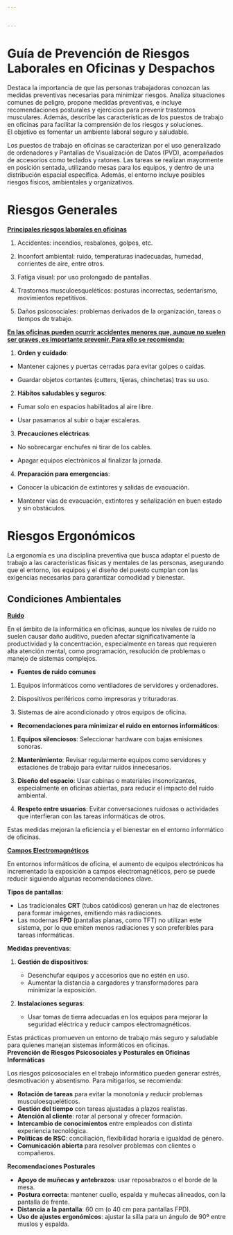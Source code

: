 ```yaml
---


---
```


<h1 id="guía-de-prevención-de-riesgos-laborales-en-oficinas-y-despachos">Guía de Prevención de Riesgos Laborales en Oficinas y Despachos</h1>
<p>Destaca la importancia de que las personas trabajadoras conozcan las medidas preventivas necesarias para minimizar riesgos. Analiza situaciones comunes de peligro, propone medidas preventivas, e incluye recomendaciones posturales y ejercicios para prevenir trastornos musculares. Además, describe las características de los puestos de trabajo en oficinas para facilitar la comprensión de los riesgos y soluciones.<br>
El objetivo es fomentar un ambiente laboral seguro y saludable.</p>
<p>Los puestos de trabajo en oficinas se caracterizan por el uso generalizado de ordenadores y Pantallas de Visualización de Datos (PVD), acompañados de accesorios como teclados y ratones. Las tareas se realizan mayormente en posición sentada, utilizando mesas para los equipos, y dentro de una distribución espacial específica. Además, el entorno incluye posibles riesgos físicos, ambientales y organizativos.</p>
<h1 id="riesgos-generales">Riesgos Generales</h1>
<p><u> <strong>Principales riesgos laborales en oficinas</strong></u></p>
<ol>
<li>
<p>Accidentes: incendios, resbalones, golpes, etc.</p>
</li>
<li>
<p>Inconfort ambiental: ruido, temperaturas inadecuadas, humedad, corrientes de aire, entre otros.</p>
</li>
<li>
<p>Fatiga visual: por uso prolongado de pantallas.</p>
</li>
<li>
<p>Trastornos musculoesqueléticos: posturas incorrectas, sedentarismo, movimientos repetitivos.</p>
</li>
<li>
<p>Daños psicosociales: problemas derivados de la organización, tareas o tiempos de trabajo.</p>
</li>
</ol>
<p><u> <strong>En las oficinas pueden ocurrir accidentes menores que, aunque no suelen ser graves, es importante prevenir. Para ello se recomienda:</strong></u></p>
<ol>
<li><strong>Orden y cuidado</strong>:</li>
</ol>
<ul>
<li>
<p>Mantener cajones y puertas cerradas para evitar golpes o caídas.</p>
</li>
<li>
<p>Guardar objetos cortantes (cutters, tijeras, chinchetas) tras su uso.</p>
</li>
</ul>
<ol start="2">
<li><strong>Hábitos saludables y seguros</strong>:</li>
</ol>
<ul>
<li>
<p>Fumar solo en espacios habilitados al aire libre.</p>
</li>
<li>
<p>Usar pasamanos al subir o bajar escaleras.</p>
</li>
</ul>
<ol start="3">
<li><strong>Precauciones eléctricas</strong>:</li>
</ol>
<ul>
<li>
<p>No sobrecargar enchufes ni tirar de los cables.</p>
</li>
<li>
<p>Apagar equipos electrónicos al finalizar la jornada.</p>
</li>
</ul>
<ol start="4">
<li><strong>Preparación para emergencias</strong>:</li>
</ol>
<ul>
<li>
<p>Conocer la ubicación de extintores y salidas de evacuación.</p>
</li>
<li>
<p>Mantener vías de evacuación, extintores y señalización en buen estado y sin obstáculos.</p>
</li>
</ul>
<h1 id="riesgos-ergonómicos">Riesgos Ergonómicos</h1>
<p>La ergonomía es una disciplina preventiva que busca adaptar el puesto de trabajo a las características físicas y mentales de las personas, asegurando que el entorno, los equipos y el diseño del puesto cumplan con las exigencias necesarias para garantizar comodidad y bienestar.</p>
<h2 id="condiciones-ambientales">Condiciones Ambientales</h2>
<p><u> <strong>Ruido</strong></u></p>
<p>En el ámbito de la informática en oficinas, aunque los niveles de ruido no suelen causar daño auditivo, pueden afectar significativamente la productividad y la concentración, especialmente en tareas que requieren alta atención mental, como programación, resolución de problemas o manejo de sistemas complejos.</p>
<ul>
<li><strong>Fuentes de ruido comunes</strong></li>
</ul>
<ol>
<li>
<p>Equipos informáticos como ventiladores de servidores y ordenadores.</p>
</li>
<li>
<p>Dispositivos periféricos como impresoras y trituradoras.</p>
</li>
<li>
<p>Sistemas de aire acondicionado y otros equipos de oficina.</p>
</li>
</ol>
<ul>
<li><strong>Recomendaciones para minimizar el ruido en entornos informáticos</strong>:</li>
</ul>
<ol>
<li>
<p><strong>Equipos silenciosos</strong>: Seleccionar hardware con bajas emisiones sonoras.</p>
</li>
<li>
<p><strong>Mantenimiento</strong>: Revisar regularmente equipos como servidores y estaciones de trabajo para evitar ruidos innecesarios.</p>
</li>
<li>
<p><strong>Diseño del espacio</strong>: Usar cabinas o materiales insonorizantes, especialmente en oficinas abiertas, para reducir el impacto del ruido ambiental.</p>
</li>
<li>
<p><strong>Respeto entre usuarios</strong>: Evitar conversaciones ruidosas o actividades que interfieran con las tareas informáticas de otros.</p>
</li>
</ol>
<p>Estas medidas mejoran la eficiencia y el bienestar en el entorno informático de oficinas.</p>
<p><u> <strong>Campos Electromagnéticos</strong></u></p>
<p>En entornos informáticos de oficina, el aumento de equipos electrónicos ha incrementado la exposición a campos electromagnéticos, pero se puede reducir siguiendo algunas recomendaciones clave.</p>
<p><strong>Tipos de pantallas</strong>:</p>
<ul>
<li>Las tradicionales <strong>CRT</strong> (tubos catódicos) generan un haz de electrones para formar imágenes, emitiendo más radiaciones.</li>
<li>Las modernas <strong>FPD</strong> (pantallas planas, como TFT) no utilizan este sistema, por lo que emiten menos radiaciones y son preferibles para tareas informáticas.</li>
</ul>
<p><strong>Medidas preventivas</strong>:</p>
<ol>
<li>
<p><strong>Gestión de dispositivos</strong>:</p>
<ul>
<li>Desenchufar equipos y accesorios que no estén en uso.</li>
<li>Aumentar la distancia a cargadores y transformadores para minimizar la exposición.</li>
</ul>
</li>
<li>
<p><strong>Instalaciones seguras</strong>:</p>
<ul>
<li>Usar tomas de tierra adecuadas en los equipos para mejorar la seguridad eléctrica y reducir campos electromagnéticos.</li>
</ul>
</li>
</ol>
<p>Estas prácticas promueven un entorno de trabajo más seguro y saludable para quienes manejan sistemas informáticos en oficinas.<br>
<strong>Prevención de Riesgos Psicosociales y Posturales en Oficinas Informáticas</strong></p>
<p>Los riesgos psicosociales en el trabajo informático pueden generar estrés, desmotivación y absentismo. Para mitigarlos, se recomienda:</p>
<ul>
<li><strong>Rotación de tareas</strong> para evitar la monotonía y reducir problemas musculoesqueléticos.</li>
<li><strong>Gestión del tiempo</strong> con tareas ajustadas a plazos realistas.</li>
<li><strong>Atención al cliente</strong>: rotar al personal y ofrecer formación.</li>
<li><strong>Intercambio de conocimientos</strong> entre empleados con distinta experiencia tecnológica.</li>
<li><strong>Políticas de RSC</strong>: conciliación, flexibilidad horaria e igualdad de género.</li>
<li><strong>Comunicación abierta</strong> para resolver problemas con clientes o compañeros.</li>
</ul>
<p><strong>Recomendaciones Posturales</strong></p>
<ul>
<li><strong>Apoyo de muñecas y antebrazos</strong>: usar reposabrazos o el borde de la mesa.</li>
<li><strong>Postura correcta</strong>: mantener cuello, espalda y muñecas alineados, con la pantalla de frente.</li>
<li><strong>Distancia a la pantalla</strong>: 60 cm (o 40 cm para pantallas FPD).</li>
<li><strong>Uso de ajustes ergonómicos</strong>: ajustar la silla para un ángulo de 90º entre muslos y espalda.</li>
</ul>

